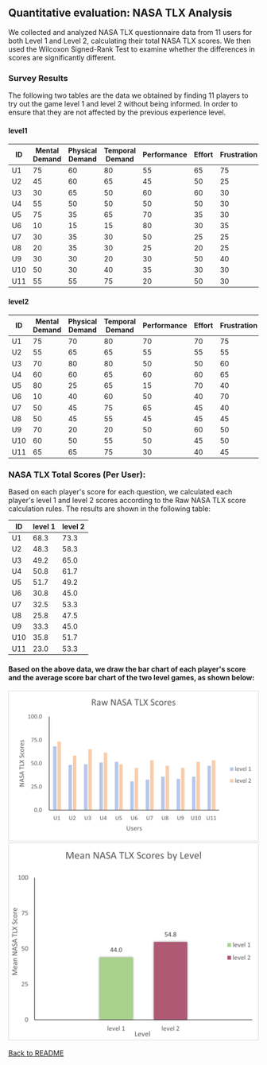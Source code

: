 ## Quantitative evaluation: NASA TLX Analysis

We collected and analyzed NASA TLX questionnaire data from 11 users for both Level 1 and Level 2, calculating their total NASA TLX scores. We then used the Wilcoxon Signed-Rank Test to examine whether the differences in scores are significantly different.

### Survey Results
The following two tables are the data we obtained by finding 11 players to try out the game level 1 and level 2 without being informed. In order to ensure that they are not affected by the previous experience level.
#### level1
<div align="center">

| ID   | Mental Demand  | Physical Demand  | Temporal Demand  | Performance | Effort | Frustration |
|------|----------------|------------------|------------------|-------------|--------|-------------|
| U1   | 75             | 60               | 80               | 55          | 65     | 75          |
| U2   | 45             | 60               | 65               | 45          | 50     | 25          |
| U3   | 30             | 65               | 50               | 60          | 60     | 30          |
| U4   | 55             | 50               | 50               | 50          | 50     | 30          |
| U5   | 75             | 35               | 65               | 70          | 35     | 30          |
| U6   | 10             | 15               | 15               | 80          | 30     | 35          |
| U7   | 30             | 35               | 30               | 50          | 25     | 25          |
| U8   | 20             | 35               | 30               | 25          | 20     | 25          |
| U9   | 30             | 30               | 20               | 30          | 50     | 40          |
| U10  | 50             | 30               | 40               | 35          | 30     | 30          |
| U11  | 55             | 55               | 75               | 20          | 50     | 30          |


</div>

#### level2
<div align="center">

| ID   | Mental Demand  | Physical Demand  | Temporal Demand  | Performance | Effort | Frustration |
|------|----------------|------------------|------------------|-------------|--------|-------------|
| U1   | 75             | 70               | 80               | 70          | 70     | 75          |
| U2   | 55             | 65               | 65               | 55          | 55     | 55          |
| U3   | 70             | 80               | 80               | 50          | 50     | 60          |
| U4   | 60             | 60               | 65               | 60          | 60     | 65          |
| U5   | 80             | 25               | 65               | 15          | 70     | 40          |
| U6   | 10             | 40               | 60               | 50          | 40     | 70          |
| U7   | 50             | 45               | 75               | 65          | 45     | 40          |
| U8   | 50             | 45               | 55               | 45          | 45     | 45          |
| U9   | 70             | 20               | 20               | 50          | 60     | 50          |
| U10  | 60             | 50               | 55               | 50          | 45     | 50          |
| U11  | 65             | 65               | 75               | 30          | 40     | 45          |


</div>


### NASA TLX Total Scores (Per User):
Based on each player's score for each question, we calculated each player's level 1 and level 2 scores according to the Raw NASA TLX score calculation rules. The results are shown in the following table:

<div align="center">

| ID   | level 1 | level 2 |
|------|---------|---------|
| U1   | 68.3    | 73.3    |
| U2   | 48.3    | 58.3    |
| U3   | 49.2    | 65.0    |
| U4   | 50.8    | 61.7    |
| U5   | 51.7    | 49.2    |
| U6   | 30.8    | 45.0    |
| U7   | 32.5    | 53.3    |
| U8   | 25.8    | 47.5    |
| U9   | 33.3    | 45.0    |
| U10  | 35.8    | 51.7    |
| U11  | 23.0    | 53.3    |

</div>

#### Based on the above data, we draw the bar chart of each player's score and the average score bar chart of the two level games, as shown below:

<div align="center">
  <img src="NASA TLX  Scores.png" width="533">
</div>

<div align="center">
  <img src="NASA TLX Scores by Level.png" width="533">
</div>

[Back to README](README.md)